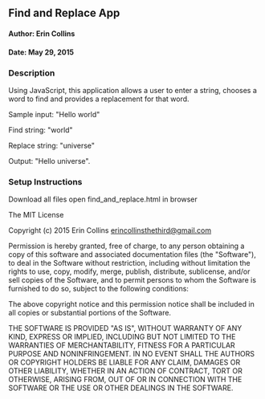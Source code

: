 ## Find and Replace App

#### Author: Erin Collins

#### Date: May 29, 2015

### Description

Using JavaScript, this application allows a user to enter a string, chooses a word to find and provides a replacement for that word.

Sample input: "Hello world"

Find string: "world"

Replace string: "universe"

Output: "Hello universe".


### Setup Instructions

Download all files
open find_and_replace.html in browser



The MIT License

Copyright (c) 2015 Erin Collins erincollinsthethird@gmail.com

Permission is hereby granted, free of charge, to any person obtaining a copy of this software and associated documentation files (the "Software"), to deal in the Software without restriction, including without limitation the rights to use, copy, modify, merge, publish, distribute, sublicense, and/or sell copies of the Software, and to permit persons to whom the Software is furnished to do so, subject to the following conditions:

The above copyright notice and this permission notice shall be included in all copies or substantial portions of the Software.

THE SOFTWARE IS PROVIDED "AS IS", WITHOUT WARRANTY OF ANY KIND, EXPRESS OR IMPLIED, INCLUDING BUT NOT LIMITED TO THE WARRANTIES OF MERCHANTABILITY, FITNESS FOR A PARTICULAR PURPOSE AND NONINFRINGEMENT. IN NO EVENT SHALL THE AUTHORS OR COPYRIGHT HOLDERS BE LIABLE FOR ANY CLAIM, DAMAGES OR OTHER LIABILITY, WHETHER IN AN ACTION OF CONTRACT, TORT OR OTHERWISE, ARISING FROM, OUT OF OR IN CONNECTION WITH THE SOFTWARE OR THE USE OR OTHER DEALINGS IN THE SOFTWARE.
